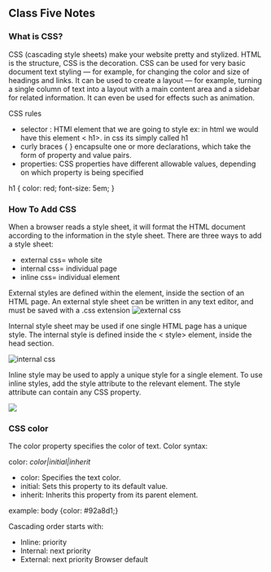 ## Class Five Notes

### What is CSS?

CSS (cascading style sheets) make your website pretty and stylized. HTML is the structure, CSS is the decoration.
CSS can be used for very basic document text styling — for example, for changing the color and size of headings and links. It can be used to create a layout — for example, turning a single column of text into a layout with a main content area and a sidebar for related information. It can even be used for effects such as animation.

CSS rules 
- selector : HTMl element that we are going to style ex: in html we would have this element < h1>. in css its simply called h1
- curly braces { } encapsulte one or more declarations, which take the form of property and value pairs. 
- properties: CSS properties have different allowable values, depending on which property is being specified

h1 {
    color: red;
    font-size: 5em;
    }
### How To Add CSS

When a browser reads a style sheet, it will format the HTML document according to the information in the style sheet.
There are three ways to add a style sheet:

- external css= whole site
- internal css= individual page
- inline css= individual element

External styles are defined within the <link> element, inside the <head> section of an HTML page. An external style sheet can be written in any text editor, and must be saved with a .css extension
![external css](https://codebridgeplus.com/wp-content/uploads/download-5.png)

Internal style sheet may be used if one single HTML page has a unique style.
The internal style is defined inside the < style> element, inside the head section.

![internal css](https://codebridgeplus.com/wp-content/uploads/InternalCSSInternalstylingisdefinedinthe_head_sectionofanHTMLpageusinga_style_element..jpg)

Inline style may be used to apply a unique style for a single element.
To use inline styles, add the style attribute to the relevant element. The style attribute can contain any CSS property.

![](https://fitbloggin.com/wp-content/uploads/2014/06/Fitbloggin-HTML-and-CSS-for-the-Non-Technical-Blogger-9.jpg)


### CSS color

The color property specifies the color of text. Color syntax:

color: *color|initial|inherit*

- color: Specifies the text color.
- initial: Sets this property to its default value.
- inherit: Inherits this property from its parent element.

example: body {color: #92a8d1;}

Cascading order starts with:
- Inline: priority
- Internal: next priority
- External: next priority
Browser default

